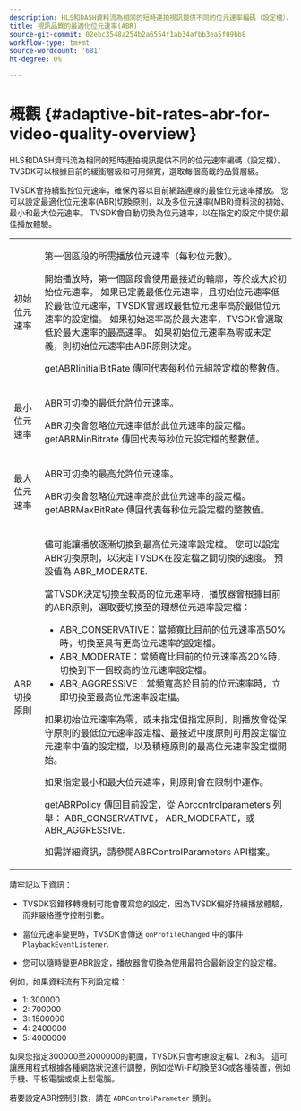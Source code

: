 ```yaml
---
description: HLS和DASH資料流為相同的短時連拍視訊提供不同的位元速率編碼（設定檔）。 TVSDK可以根據目前的緩衝層級和可用頻寬，選取每個高載的品質層級。
title: 視訊品質的最適化位元速率(ABR)
source-git-commit: 02ebc3548a254b2a6554f1ab34afbb3ea5f09bb8
workflow-type: tm+mt
source-wordcount: '681'
ht-degree: 0%

---
```


# 概觀 {#adaptive-bit-rates-abr-for-video-quality-overview}

HLS和DASH資料流為相同的短時連拍視訊提供不同的位元速率編碼（設定檔）。 TVSDK可以根據目前的緩衝層級和可用頻寬，選取每個高載的品質層級。

TVSDK會持續監控位元速率，確保內容以目前網路連線的最佳位元速率播放。 您可以設定最適化位元速率(ABR)切換原則，以及多位元速率(MBR)資料流的初始、最小和最大位元速率。 TVSDK會自動切換為位元速率，以在指定的設定中提供最佳播放體驗。

<table id="table_AF838E082235406AA359BF1C1A77F85F"> 
 <tbody> 
  <tr> 
   <td colname="col01"> 初始位元速率 </td> 
   <td colname="col2"> <p>第一個區段的所需播放位元速率（每秒位元數）。 </p> <p>開始播放時，第一個區段會使用最接近的輪廓，等於或大於初始位元速率。 如果已定義最低位元速率，且初始位元速率低於最低位元速率，TVSDK會選取最低位元速率高於最低位元速率的設定檔。 如果初始速率高於最大速率，TVSDK會選取低於最大速率的最高速率。 如果初始位元速率為零或未定義，則初始位元速率由ABR原則決定。 </p> <p><span class="codeph"> getABRIinitialBitRate</span> 傳回代表每秒位元組設定檔的整數值。 </p> </td> 
  </tr> 
  <tr> 
   <td colname="col01"> 最小位元速率 </td> 
   <td colname="col2"> <p>ABR可切換的最低允許位元速率。 </p> <p>ABR切換會忽略位元速率低於此位元速率的設定檔。 <span class="codeph"> getABRMinBitrate</span> 傳回代表每秒位元設定檔的整數值。 </p> </td> 
  </tr> 
  <tr> 
   <td colname="col01"> 最大位元速率 </td> 
   <td colname="col2"> <p>ABR可切換的最高允許位元速率。 </p> <p>ABR切換會忽略位元速率高於此位元速率的設定檔。 <span class="codeph"> getABRMaxBitRate</span> 傳回代表每秒位元設定檔的整數值。 </p> </td> 
  </tr> 
  <tr> 
   <td colname="col01"> ABR切換原則 </td> 
   <td colname="col2"> <p>儘可能讓播放逐漸切換到最高位元速率設定檔。 您可以設定ABR切換原則，以決定TVSDK在設定檔之間切換的速度。 預設值為 <span class="codeph"> ABR_MODERATE</span>. </p> <p>當TVSDK決定切換至較高的位元速率時，播放器會根據目前的ABR原則，選取要切換至的理想位元速率設定檔： 
     <ul id="ul_AC9C99D84A3B4A8DBD1A05CC05DEE771"> 
      <li id="li_B79C0AA2CBFB42FF98A257CEC9C400BA"><span class="codeph"> ABR_CONSERVATIVE</span>：當頻寬比目前的位元速率高50%時，切換至具有更高位元速率的設定檔。 </li> 
      <li id="li_38CC3A95D8634F359D0F7C273D0108C0"><span class="codeph"> ABR_MODERATE</span>：當頻寬比目前的位元速率高20%時，切換到下一個較高的位元速率設定檔。 </li> 
      <li id="li_E845C035420D4B3FB2B179F448F8CA85"><span class="codeph"> ABR_AGGRESSIVE</span>：當頻寬高於目前的位元速率時，立即切換至最高位元速率設定檔。 </li> 
     </ul> </p> <p>如果初始位元速率為零，或未指定但指定原則，則播放會從保守原則的最低位元速率設定檔、最接近中度原則可用設定檔位元速率中值的設定檔，以及積極原則的最高位元速率設定檔開始。 </p> <p>如果指定最小和最大位元速率，則原則會在限制中運作。 </p> <p> <span class="codeph"> getABRPolicy</span> 傳回目前設定，從 <span class="codeph"> Abrcontrolparameters</span> 列舉： <span class="codeph"> ABR_CONSERVATIVE</span>， <span class="codeph"> ABR_MODERATE</span>，或 <span class="codeph"> ABR_AGGRESSIVE</span>. </p> <p>如需詳細資訊，請參閱ABRControlParameters API檔案。</p> </td> 
  </tr> 
 </tbody> 
</table>

請牢記以下資訊：

* TVSDK容錯移轉機制可能會覆寫您的設定，因為TVSDK偏好持續播放體驗，而非嚴格遵守控制引數。
* 當位元速率變更時，TVSDK會傳送 `onProfileChanged` 中的事件 `PlaybackEventListener`.

* 您可以隨時變更ABR設定，播放器會切換為使用最符合最新設定的設定檔。

例如，如果資料流有下列設定檔：

* 1: 300000
* 2: 700000
* 3: 1500000
* 4: 2400000
* 5: 4000000

如果您指定300000至2000000的範圍，TVSDK只會考慮設定檔1、2和3。 這可讓應用程式根據各種網路狀況進行調整，例如從Wi-Fi切換至3G或各種裝置，例如手機、平板電腦或桌上型電腦。

若要設定ABR控制引數，請在 `ABRControlParameter` 類別。
